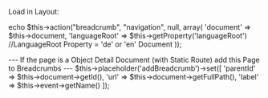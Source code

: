 Load in Layout:

echo $this->action("breadcrumb", "navigation", null, array( 'document' => $this->document, 'languageRoot' => $this->getProperty('languageRoot') //LanguageRoot Property = 'de' or 'en' Document ));

--- If the page is a Object Detail Document (with Static Route) add this Page to Breadcrumbs --- $this->placeholder('addBreadcrumb')->set([ 'parentId' => $this->document->getId(), 'url' => $this->document->getFullPath(), 'label' => $this->event->getName() ]);